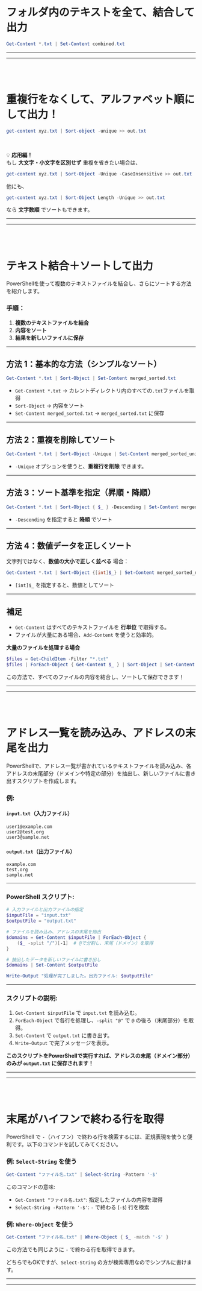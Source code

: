 # フォルダ内のテキストを全て、結合して出力
``` powershell
Get-Content *.txt | Set-Content combined.txt
```
---
---
<br>
<br>

# 重複行をなくして、アルファベット順にして出力！
```powershell
get-content xyz.txt | Sort-object -unique >> out.txt
```
<br>

💡 **応用編！**  
もし **大文字・小文字を区別せず** 重複を省きたい場合は、
```powershell
get-content xyz.txt | Sort-Object -Unique -CaseInsensitive >> out.txt
```

他にも、
```powershell
get-content xyz.txt | Sort-Object Length -Unique >> out.txt
```
なら **文字数順** でソートもできます。


---
---
<br>
<br>

# テキスト結合＋ソートして出力

PowerShellを使って複数のテキストファイルを結合し、さらにソートする方法を紹介します。  

### 手順：
1. **複数のテキストファイルを結合**
2. **内容をソート**
3. **結果を新しいファイルに保存**

---

## **方法 1：基本的な方法（シンプルなソート）**
```powershell
Get-Content *.txt | Sort-Object | Set-Content merged_sorted.txt
```
- `Get-Content *.txt` → カレントディレクトリ内のすべての`.txt`ファイルを取得
- `Sort-Object` → 内容をソート
- `Set-Content merged_sorted.txt` → `merged_sorted.txt` に保存

---

## **方法 2：重複を削除してソート**
```powershell
Get-Content *.txt | Sort-Object -Unique | Set-Content merged_sorted_unique.txt
```
- `-Unique` オプションを使うと、**重複行を削除** できます。

---

## **方法 3：ソート基準を指定（昇順・降順）**
```powershell
Get-Content *.txt | Sort-Object { $_ } -Descending | Set-Content merged_sorted_desc.txt
```
- `-Descending` を指定すると **降順** でソート

---

## **方法 4：数値データを正しくソート**
文字列ではなく、**数値の大小で正しく並べる** 場合：
```powershell
Get-Content *.txt | Sort-Object {[int]$_} | Set-Content merged_sorted_numbers.txt
```
- `[int]$_` を指定すると、数値としてソート

---

## **補足**
- `Get-Content` はすべてのテキストファイルを **行単位** で取得する。
- ファイルが大量にある場合、`Add-Content` を使うと効率的。

**大量のファイルを処理する場合**
```powershell
$files = Get-ChildItem -Filter "*.txt"
$files | ForEach-Object { Get-Content $_ } | Sort-Object | Set-Content merged_sorted.txt
```

この方法で、すべてのファイルの内容を結合し、ソートして保存できます！

---
---
<br>
<br>

# アドレス一覧を読み込み、アドレスの末尾を出力
PowerShellで、アドレス一覧が書かれているテキストファイルを読み込み、各アドレスの末尾部分（ドメインや特定の部分）を抽出し、新しいファイルに書き出すスクリプトを作成します。

### 例:
#### `input.txt`（入力ファイル）
```
user1@example.com
user2@test.org
user3@sample.net
```
#### `output.txt`（出力ファイル）
```
example.com
test.org
sample.net
```

---

### PowerShell スクリプト:
```powershell
# 入力ファイルと出力ファイルの指定
$inputFile = "input.txt"
$outputFile = "output.txt"

# ファイルを読み込み、アドレスの末尾を抽出
$domains = Get-Content $inputFile | ForEach-Object {
    ($_ -split "/")[-1]  # @で分割し、末尾（ドメイン）を取得
}

# 抽出したデータを新しいファイルに書き出し
$domains | Set-Content $outputFile

Write-Output "処理が完了しました。出力ファイル: $outputFile"
```

---

### スクリプトの説明:
1. `Get-Content $inputFile` で `input.txt` を読み込む。
2. `ForEach-Object` で各行を処理し、`-split "@"` で `@` の後ろ（末尾部分）を取得。
3. `Set-Content` で `output.txt` に書き出す。
4. `Write-Output` で完了メッセージを表示。

**このスクリプトをPowerShellで実行すれば、アドレスの末尾（ドメイン部分）のみが `output.txt` に保存されます！**

---
---
<br>
<br>

# 末尾がハイフンで終わる行を取得

PowerShell で `-`（ハイフン）で終わる行を検索するには、正規表現を使うと便利です。以下のコマンドを試してみてください。

### 例: `Select-String` を使う
```powershell
Get-Content "ファイル名.txt" | Select-String -Pattern '-$'
```
このコマンドの意味:
- `Get-Content "ファイル名.txt"`: 指定したファイルの内容を取得
- `Select-String -Pattern '-$'`: `-` で終わる (`-$`) 行を検索

### 例: `Where-Object` を使う
```powershell
Get-Content "ファイル名.txt" | Where-Object { $_ -match '-$' }
```
この方法でも同じように `-` で終わる行を取得できます。

どちらでもOKですが、`Select-String` の方が検索専用なのでシンプルに書けます。

---
---
<br>
<br>

